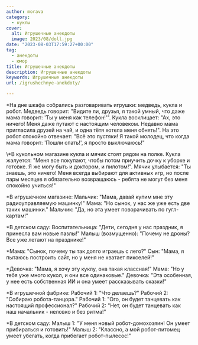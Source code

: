 ```yaml
---
author: morava
category:
  - куклы
cover:
  alt: Игрушечные анекдоты
  image: 2023/08/doll.jpg
date: "2023-08-03T17:59:27+00:00"
tag:
  - анекдоты
  - юмор
title: Игрушечные анекдоты
description: Игрушечные анекдоты
keywords: Игрушечные анекдоты
url: /igrushechnye-anekdoty/

---
```

\*На дне шкафа собрались разговаривать игрушки: медведь, кукла и робот. Медведь говорит: "Видите ли, друзья, я такой умный, что даже мама говорит: 'Ты у меня как телефон!'". Кукла восклицает: "Ах, это ничего! Меня даже путают с настоящим человеком. Недавно мама пригласила друзей на чай, и одна тётя хотела меня обнять!". На это робот спокойно отвечает: "Всё это пустяки! Я такой молодец, что когда мама говорит: 'Пошли спать!', я просто выключаюсь!"

\\*В кукольном магазине кукла и мячик стоят рядом на полке. Кукла жалуется: "Меня все покупают, чтобы потом приучить дочку к уборке и готовке. Я же могу быть и доктором, и пилотом!". Мячик улыбается: "Ты знаешь, это ничего! Меня всегда выбирают для активных игр, но после пары месяцев я обязательно возвращаюсь \- ребята не могут без меня спокойно учиться!"

\*В игрушечном магазине: Мальчик: "Мама, давай купим мне эту радиоуправляемую машинку!" Мама: "Но сынок, у нас же уже есть две таких машинки." Мальчик: "Да, но эта умеет поворачивать по гугл-картам!"

\*В детском саду: Воспитательница: "Дети, сегодня у нас праздник, я принесла вам новые пазлы!" Малыш (возмущенно): "Почему не дроны? Все уже летают на празднике!"

\*Мама: "Сынок, почему ты так долго играешь с лего?" Сын: "Мама, я пытаюсь построить сайт, но у меня не хватает пикселей!"

\*Девочка: "Мама, я хочу эту куклу, она такая классная!" Мама: "Но у тебя уже много кукол, и они все одинаковые." Девочка: "Эта особенная, у нее есть собственная ИИ и она умеет рассказывать сказки!"

\*В игрушечной фабрике: Рабочий 1: "Что делаешь?" Рабочий 2: "Собираю робота-танцора." Рабочий 1: "Ого, он будет танцевать как настоящий профессионал?" Рабочий 2: "Нет, он будет танцевать как наш начальник - неловко и без ритма!"

\*В детском саду: Малыш 1: "У меня новый робот-домохозяин! Он умеет прибираться и готовить!" Малыш 2: "Классно, а мой робот-питомец умеет убегать, когда прибегает робот-пылесос!"
